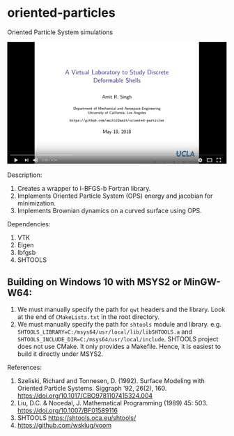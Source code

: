 # oriented-particles
Oriented Particle System simulations

[![MainWindow](https://raw.githubusercontent.com/amit112amit/oriented-particles/master/src/Gui/YouTubeLink.png)](https://youtu.be/IOLdgTWHIAM)

Description:
1. Creates a wrapper to l-BFGS-b Fortran library.
2. Implements Oriented Particle System (OPS) energy and jacobian for minimization.
3. Implements Brownian dynamics on a curved surface using OPS.

Dependencies:
1. VTK
2. Eigen
3. lbfgsb
4. SHTOOLS

## Building on Windows 10 with MSYS2 or MinGW-W64:
1. We must manually specify the path for `qwt` headers and the library. Look at the end of `CMakeLists.txt` in the root directory.
2. We must manually specify the path for `shtools` module and library. e.g. `SHTOOLS_LIBRARY=C:/msys64/usr/local/lib/libSHTOOLS.a` and `SHTOOLS_INCLUDE_DIR=C:/msys64/usr/local/include`. SHTOOLS project does not use CMake. It only provides a Makefile. Hence, it is easiest to build it directly under MSYS2.

References:
1. Szeliski, Richard and Tonnesen, D. (1992). Surface Modeling with Oriented Particle Systems. Siggraph ’92, 26(2), 160. https://doi.org/10.1017/CBO9781107415324.004
2. Liu, D.C. & Nocedal, J. Mathematical Programming (1989) 45: 503. https://doi.org/10.1007/BF01589116
3. SHTOOLS https://shtools.oca.eu/shtools/
4. https://github.com/wsklug/voom
